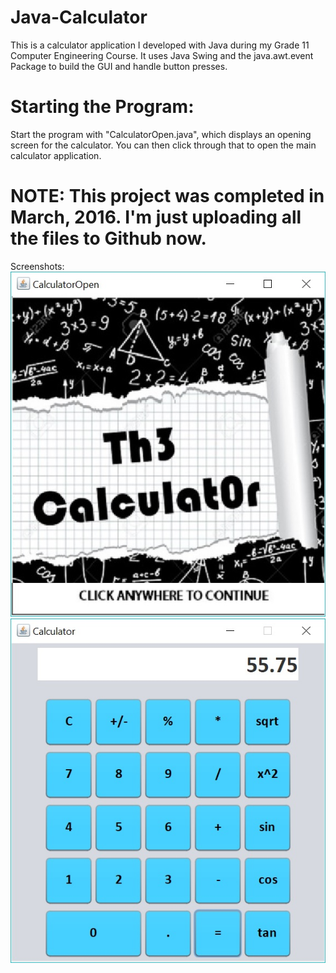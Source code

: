 # Java-Calculator
This is a calculator application I developed with Java during my Grade 11 Computer Engineering Course.
It uses Java Swing and the java.awt.event Package to build the GUI and handle button presses. 

# Starting the Program:
Start the program with "CalculatorOpen.java", which displays an opening screen for the calculator. 
You can then click through that to open the main calculator application.

# NOTE: This project was completed in March, 2016. I'm just uploading all the files to Github now. 

Screenshots:
![alt text](https://raw.githubusercontent.com/carrotdonut/Java-Calculator/master/screenshots/openScreen.JPG)
![alt text](https://raw.githubusercontent.com/carrotdonut/Java-Calculator/master/screenshots/calculatorScreen.JPG)

